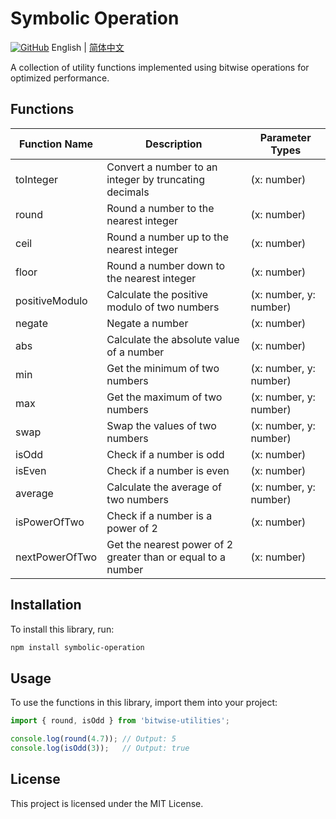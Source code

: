 # Symbolic Operation
[![GitHub](https://img.shields.io/badge/github-repo-green?style=flat&logo=github)](https://github.com/lainbo/symbolic-operation)
English | [简体中文](./README.zh-CN.md)

A collection of utility functions implemented using bitwise operations for optimized performance.

## Functions

| Function Name  | Description                                                  | Parameter Types        |
| -------------- | ------------------------------------------------------------ | ---------------------- |
| toInteger      | Convert a number to an integer by truncating decimals        | (x: number)            |
| round          | Round a number to the nearest integer                        | (x: number)            |
| ceil           | Round a number up to the nearest integer                     | (x: number)            |
| floor          | Round a number down to the nearest integer                   | (x: number)            |
| positiveModulo | Calculate the positive modulo of two numbers                 | (x: number, y: number) |
| negate         | Negate a number                                              | (x: number)            |
| abs            | Calculate the absolute value of a number                     | (x: number)            |
| min            | Get the minimum of two numbers                               | (x: number, y: number) |
| max            | Get the maximum of two numbers                               | (x: number, y: number) |
| swap           | Swap the values of two numbers                               | (x: number, y: number) |
| isOdd          | Check if a number is odd                                     | (x: number)            |
| isEven         | Check if a number is even                                    | (x: number)            |
| average        | Calculate the average of two numbers                         | (x: number, y: number) |
| isPowerOfTwo   | Check if a number is a power of 2                            | (x: number)            |
| nextPowerOfTwo | Get the nearest power of 2 greater than or equal to a number | (x: number)            |

## Installation

To install this library, run:
```sh
npm install symbolic-operation
```

## Usage

To use the functions in this library, import them into your project:

```javascript
import { round, isOdd } from 'bitwise-utilities';

console.log(round(4.7)); // Output: 5
console.log(isOdd(3));   // Output: true
```
## License

This project is licensed under the MIT License.

